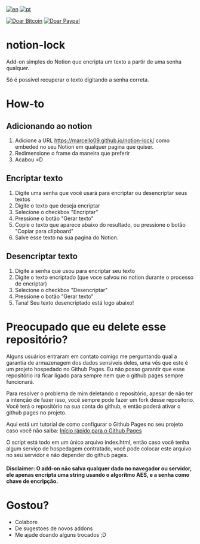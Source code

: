 [![en](https://img.shields.io/badge/lang-en-red.svg)](https://github.com/Marcello09/notion-lock/blob/main/README.md)
[![pt](https://img.shields.io/badge/lang-pt-red.svg)](https://github.com/Marcello09/notion-lock/blob/main/README.pt-BR.md)


[![Doar Bitcoin](https://img.shields.io/badge/Doar-Bitcoin-green.svg)](https://marcello09.github.io/donate-bitcoin/?amount=5&currency=BRL)
[![Doar Paypal](https://img.shields.io/badge/Doar-Paypal-blue.svg)](https://www.paypal.com/donate?business=V3VEBC9N4S6ES&no_recurring=0&currency_code=BRL)

# notion-lock

Add-on simples do Notion que encripta um texto a partir de uma senha qualquer.

Só é possivel recuperar o texto digitando a senha correta.

# How-to

## Adicionando ao notion

1. Adicione a URL https://marcello09.github.io/notion-lock/ como embeded no seu Notion em qualquer pagina que quiser.
2. Redimensione o frame da maneira que preferir
3. Acabou =D

## Encriptar texto

1. Digite uma senha que você usará para encriptar ou desencriptar seus textos
2. Digite o texto que deseja encriptar
3. Selecione o checkbox "Encriptar"
4. Pressione o botão "Gerar texto"
5. Copie o texto que aparece abaixo do resultado, ou pressione o botão "Copiar para clipboard"
6. Salve esse texto na sua pagina do Notion.

## Desencriptar texto

1. Digite a senha que usou para encriptar seu texto
2. Digite o texto encriptado (que voce salvou no notion durante o processo de encriptar)
3. Selecione o checkbox "Desencriptar"
4. Pressione o botão "Gerar texto"
5. Tana! Seu texto desencriptado está logo abaixo!

# Preocupado que eu delete esse repositório?

Alguns usuários entraram em contato comigo me perguntando qual a garantia de armazenagem dos dados sensíveis deles, uma vês que este é um projeto hospedado no Github Pages. Eu não posso garantir que esse repositório irá ficar ligado para sempre nem que o github pages sempre funcionará.

Para resolver o problema de mim deletando o repositório, apesar de não ter a intenção de fazer isso, você sempre pode fazer um fork desse repositorio. Você terá o repositório na sua conta do github, e então poderá ativar o github pages no projeto.

Aqui está um tutorial de como configurar o Github Pages no seu projeto caso você não saiba: [Início rápido para o Github Pages](https://docs.github.com/pt/pages/quickstart)

O script está todo em um único arquivo index.html, então caso você tenha algum serviço de hospedagem contratado, você pode colocar este arquivo no seu servidor e não depender do github pages.

#### Disclaimer: O add-on não salva qualquer dado no navegador ou servidor, ele apenas encripta uma string usando o algoritmo AES, e a senha como chave de encripção. 

# Gostou?

* Colabore
* De sugestoes de novos addons
* Me ajude doando alguns trocados ;D
